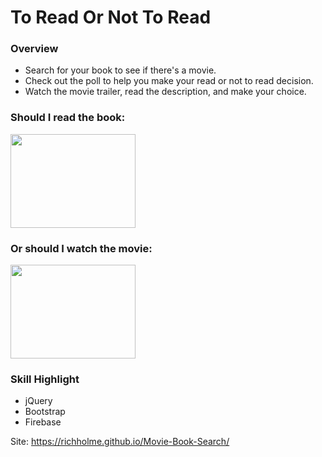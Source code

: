 # To Read Or Not To Read

### Overview

- Search for your book to see if there's a movie. 
- Check out the poll to help you make your read or not to read decision.
- Watch the movie trailer, read the description, and make your choice.

### Should I read the book:

<img src="https://media.giphy.com/media/q1mHcB8wOCWf6/giphy.gif" width="200" height="150" />

### Or should I watch the movie:

<img src="https://media.giphy.com/media/3orif1s0OHZf7yKk6I/giphy.gif" width="200" height="150" />

### Skill Highlight

- jQuery
- Bootstrap
- Firebase

Site: https://richholme.github.io/Movie-Book-Search/